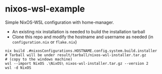 # nixos-wsl-example

Simple NixOS-WSL configuration with home-manager.

- An existing nix installation is needed to build the installation tarball
- Clone this repo and modify the hostname and username as needed (in `configuration.nix` or `flake.nix`)

```console
nix build .#nixosConfigurations.HOSTNAME.config.system.build.installer
# Tarball will be under result/tarball/nixos-wsl-installer.tar.gz
# (copy to the windows machine)
wsl --import NixOS .\NixOS\ nixos-wsl-installer.tar.gz --version 2
wsl -d NixOS
```
